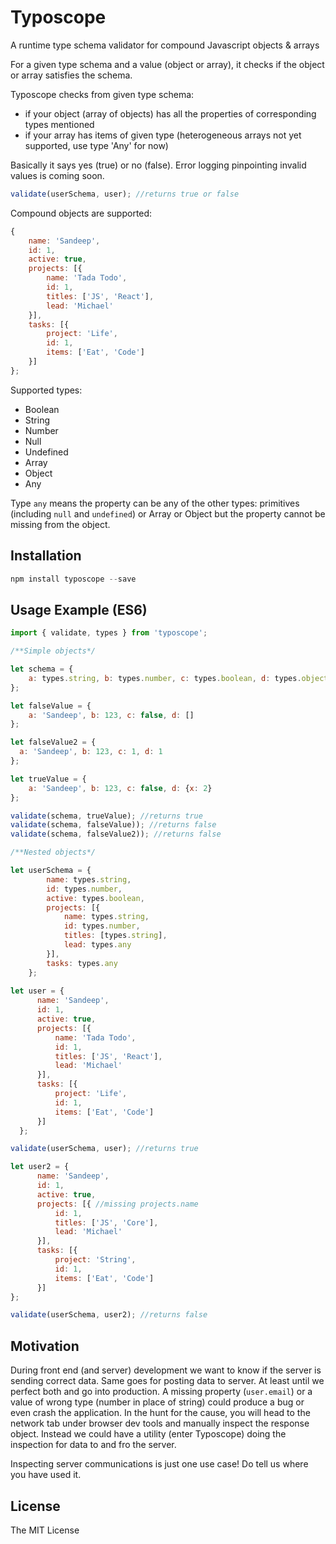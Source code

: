 # Typoscope
A runtime type schema validator for compound Javascript objects & arrays

For a given type schema and a value (object or array), it checks if the object or array satisfies the schema.

Typoscope checks from given type schema:
 - if your object (array of objects) has all the properties of corresponding types mentioned
 - if your array has items of given type (heterogeneous arrays not yet supported, use type 'Any' for now)

Basically it says yes (true) or no (false). Error logging pinpointing invalid values is coming soon.

```javascript
validate(userSchema, user); //returns true or false
```

Compound objects are supported:

```javascript
{
    name: 'Sandeep',
    id: 1,
    active: true,
    projects: [{
        name: 'Tada Todo',
        id: 1,
        titles: ['JS', 'React'],
        lead: 'Michael'
    }],
    tasks: [{
        project: 'Life',
        id: 1,
        items: ['Eat', 'Code']
    }]
};

```
Supported types:

- Boolean
- String
- Number
- Null
- Undefined
- Array
- Object
- Any

Type `any` means the property can be any of the other types: primitives (including `null` and `undefined`) or Array or Object
but the property cannot be missing from the object.

## Installation

```javascript
npm install typoscope --save
```

## Usage Example (ES6)

```javascript
import { validate, types } from 'typoscope';

/**Simple objects*/

let schema = {
    a: types.string, b: types.number, c: types.boolean, d: types.object
};

let falseValue = {
    a: 'Sandeep', b: 123, c: false, d: []
};

let falseValue2 = {
  a: 'Sandeep', b: 123, c: 1, d: 1
};

let trueValue = {
    a: 'Sandeep', b: 123, c: false, d: {x: 2}
};

validate(schema, trueValue); //returns true
validate(schema, falseValue)); //returns false
validate(schema, falseValue2)); //returns false

/**Nested objects*/

let userSchema = {
        name: types.string,
        id: types.number,
        active: types.boolean,
        projects: [{
            name: types.string,
            id: types.number,
            titles: [types.string],
            lead: types.any
        }],
        tasks: types.any
    };
    
let user = {
      name: 'Sandeep',
      id: 1,
      active: true,
      projects: [{
          name: 'Tada Todo',
          id: 1,
          titles: ['JS', 'React'],
          lead: 'Michael'
      }],
      tasks: [{
          project: 'Life',
          id: 1,
          items: ['Eat', 'Code']
      }]
  };

validate(userSchema, user); //returns true

let user2 = {
      name: 'Sandeep',
      id: 1,
      active: true,
      projects: [{ //missing projects.name
          id: 1,
          titles: ['JS', 'Core'],
          lead: 'Michael'
      }],
      tasks: [{
          project: 'String',
          id: 1,
          items: ['Eat', 'Code']
      }]
};

validate(userSchema, user2); //returns false
```

## Motivation

During front end (and server) development we want to know if the server is sending correct data. Same goes for posting
data to server. At least until we perfect both and go into production. A missing property (`user.email`) or a value of
wrong type (number in place of string) could produce a bug or even crash the application. In the hunt for the cause, you
will head to the network tab under browser dev tools and manually inspect the response object. Instead we could have a
utility (enter Typoscope) doing the inspection for data to and fro the server.

Inspecting server communications is just one use case! Do tell us where you have used it.

## License

The MIT License
